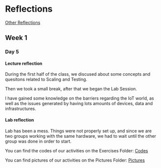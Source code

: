 # Reflections
[Other Reflections](../README.md)

## Week 1

### Day 5

#### Lecture reflection
During the first half of the class, we discused about some concepts and quesitons related to Scaling and Testing.

Then we took a small break, after that we began the Lab Session.

I have gained some knowledge on the barriers regarding the IoT world, as well as the issues generated by having lots amounts of devices, data and infrastructures.

#### Lab reflection
Lab has been a mess. Things were not properly set up, and since we are two groups working with the same hardware, we had to wait until the other group was done in order to start.


You can find the codes of our activities on the Exercises Folder:
[Codes](/Teamfolder/Group1/exercises/exercise05/README.md)

You can find pictures of our activities on the Pictures Folder:
[Pictures](/Teamfolder/Group1/pictures/exercise05/)
